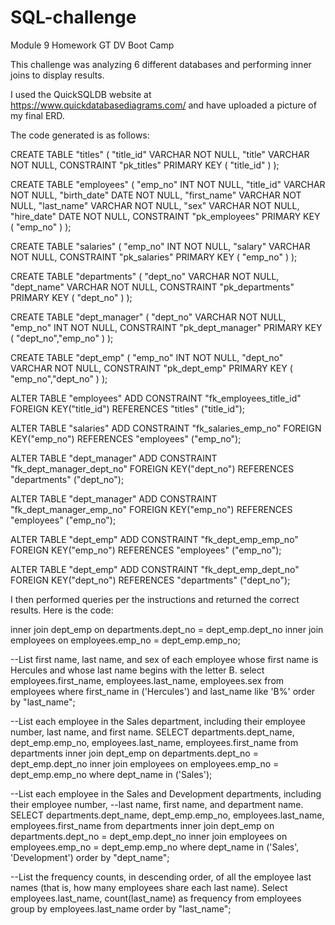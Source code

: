 # SQL-challenge
Module 9 Homework GT DV Boot Camp

This challenge was analyzing 6 different databases and performing inner joins to display results.

I used the QuickSQLDB website at https://www.quickdatabasediagrams.com/ and have uploaded a picture of my final ERD.

The code generated is as follows:

CREATE TABLE "titles" (
    "title_id" VARCHAR   NOT NULL,
    "title" VARCHAR   NOT NULL,
    CONSTRAINT "pk_titles" PRIMARY KEY (
        "title_id"
     )
);

CREATE TABLE "employees" (
    "emp_no" INT   NOT NULL,
    "title_id" VARCHAR   NOT NULL,
    "birth_date" DATE   NOT NULL,
    "first_name" VARCHAR   NOT NULL,
    "last_name" VARCHAR   NOT NULL,
    "sex" VARCHAR   NOT NULL,
    "hire_date" DATE   NOT NULL,
    CONSTRAINT "pk_employees" PRIMARY KEY (
        "emp_no"
     )
);

CREATE TABLE "salaries" (
    "emp_no" INT   NOT NULL,
    "salary" VARCHAR   NOT NULL,
    CONSTRAINT "pk_salaries" PRIMARY KEY (
        "emp_no"
     )
);

CREATE TABLE "departments" (
    "dept_no" VARCHAR   NOT NULL,
    "dept_name" VARCHAR   NOT NULL,
    CONSTRAINT "pk_departments" PRIMARY KEY (
        "dept_no"
     )
);

CREATE TABLE "dept_manager" (
    "dept_no" VARCHAR   NOT NULL,
    "emp_no" INT   NOT NULL,
    CONSTRAINT "pk_dept_manager" PRIMARY KEY (
        "dept_no","emp_no"
     )
);

CREATE TABLE "dept_emp" (
    "emp_no" INT   NOT NULL,
    "dept_no" VARCHAR   NOT NULL,
    CONSTRAINT "pk_dept_emp" PRIMARY KEY (
        "emp_no","dept_no"
     )
);

ALTER TABLE "employees" ADD CONSTRAINT "fk_employees_title_id" FOREIGN KEY("title_id")
REFERENCES "titles" ("title_id");

ALTER TABLE "salaries" ADD CONSTRAINT "fk_salaries_emp_no" FOREIGN KEY("emp_no")
REFERENCES "employees" ("emp_no");

ALTER TABLE "dept_manager" ADD CONSTRAINT "fk_dept_manager_dept_no" FOREIGN KEY("dept_no")
REFERENCES "departments" ("dept_no");

ALTER TABLE "dept_manager" ADD CONSTRAINT "fk_dept_manager_emp_no" FOREIGN KEY("emp_no")
REFERENCES "employees" ("emp_no");

ALTER TABLE "dept_emp" ADD CONSTRAINT "fk_dept_emp_emp_no" FOREIGN KEY("emp_no")
REFERENCES "employees" ("emp_no");

ALTER TABLE "dept_emp" ADD CONSTRAINT "fk_dept_emp_dept_no" FOREIGN KEY("dept_no")
REFERENCES "departments" ("dept_no");

I then performed queries per the instructions and returned the correct results. Here is the code:

inner join dept_emp on
departments.dept_no = dept_emp.dept_no
inner join employees on
employees.emp_no = dept_emp.emp_no;

--List first name, last name, and sex of each employee whose first name is Hercules and whose last name begins with the letter B.
select employees.first_name, employees.last_name, employees.sex
from employees
where first_name in ('Hercules') and last_name like 'B%'
order by "last_name";

--List each employee in the Sales department, including their employee number, last name, and first name.
SELECT departments.dept_name, dept_emp.emp_no, employees.last_name, employees.first_name
from departments
inner join dept_emp on
departments.dept_no = dept_emp.dept_no
inner join employees on
employees.emp_no = dept_emp.emp_no
where dept_name in ('Sales');

--List each employee in the Sales and Development departments, including their employee number, 
--last name, first name, and department name.
SELECT departments.dept_name, dept_emp.emp_no, employees.last_name, employees.first_name
from departments
inner join dept_emp on
departments.dept_no = dept_emp.dept_no
inner join employees on
employees.emp_no = dept_emp.emp_no
where dept_name in ('Sales', 'Development')
order by "dept_name";

--List the frequency counts, in descending order, of all the employee last names (that is, how many employees share each last name).
Select employees.last_name, count(last_name) as frequency
from employees
group by employees.last_name
order by "last_name";
